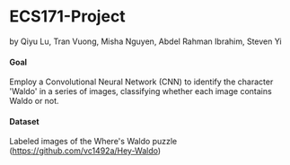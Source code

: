 # ECS171-Project
by Qiyu Lu, Tran Vuong, Misha Nguyen, Abdel Rahman Ibrahim, Steven Yi


#### Goal
Employ a Convolutional Neural Network (CNN) to identify the character 'Waldo' in a series of images, classifying whether each image contains Waldo or not.


#### Dataset
Labeled images of the Where's Waldo puzzle (https://github.com/vc1492a/Hey-Waldo)
